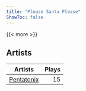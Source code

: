 ```yaml
---
title: "Please Santa Please"
ShowToc: false
---
```


{{< more >}}

## Artists
Artists | Plays 
----- | -----: 
[Pentatonix](/artists/pentatonix-655231) | 15

